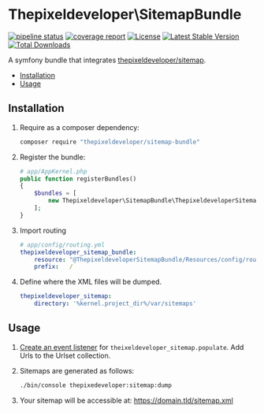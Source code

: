 # Thepixeldeveloper\SitemapBundle

[![pipeline status](https://www.devkit.net/thepixeldeveloper/sitemap-bundle/badges/master/pipeline.svg)](https://www.devkit.net/thepixeldeveloper/sitemap-bundle/commits/master)
[![coverage report](https://www.devkit.net/thepixeldeveloper/sitemap-bundle/badges/master/coverage.svg)](https://www.devkit.net/thepixeldeveloper/sitemap-bundle/commits/master)
[![License](https://poser.pugx.org/thepixeldeveloper/sitemap-bundle/license)](https://packagist.org/packages/thepixeldeveloper/sitemap-bundle)
[![Latest Stable Version](https://poser.pugx.org/thepixeldeveloper/sitemap-bundle/v/stable)](https://packagist.org/packages/thepixeldeveloper/sitemap-bundle)
[![Total Downloads](https://poser.pugx.org/thepixeldeveloper/sitemap-bundle/downloads)](https://packagist.org/packages/thepixeldeveloper/sitemap-bundle)

A symfony bundle that integrates [thepixeldeveloper/sitemap](https://gitlab.com/thepixeldeveloper/sitemap).

* [Installation](#installation)
* [Usage](#usage)

## Installation

1. Require as a composer dependency:

    ``` bash
    composer require "thepixeldeveloper/sitemap-bundle"
    ```

2. Register the bundle:

    ``` php
    # app/AppKernel.php
    public function registerBundles()
    {
        $bundles = [
            new Thepixeldeveloper\SitemapBundle\ThepixeldeveloperSitemapBundle(),
        ];
    }
    ```

3. Import routing

    ``` yaml
    # app/config/routing.yml
    thepixeldeveloper_sitemap_bundle:
        resource: "@ThepixeldeveloperSitemapBundle/Resources/config/routing.yml"
        prefix:   /
    ```

4. Define where the XML files will be dumped.

    ``` yaml
    thepixeldeveloper_sitemap:
        directory: '%kernel.project_dir%/var/sitemaps'
    ```

## Usage

1. [Create an event listener](http://symfony.com/doc/current/event_dispatcher.html#creating-an-event-listener) for `theixeldeveloper_sitemap.populate`. Add Urls to the Urlset collection.

2. Sitemaps are generated as follows:

    ``` bash
    ./bin/console thepixedeveloper:sitemap:dump
    ```
    
3. Your sitemap will be accessible at: https://domain.tld/sitemap.xml
